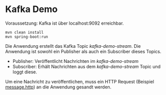 # Kafka Demo

Voraussetzung: Kafka ist über localhost:9092 erreichbar.

```
mvn clean install
mvn spring-boot:run
```

Die Anwendung erstellt das Kafka Topic *kafka-demo-stream*.
Die Anwendung ist sowohl ein Publisher als auch ein Subscriber dieses Topics.

* Publisher: Veröffentlicht Nachrichten im *kafka-demo-stream*
* Subscriber: Erhält Nachrichten aus dem *kafka-demo-stream* Topic und loggt diese.

Um eine Nachricht zu veröffentlichen, muss ein HTTP Request (Beispiel [message.http](message.http)) an die Anwendung gesandt werden.
